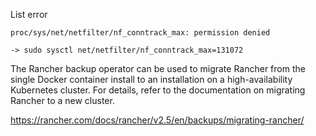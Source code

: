 List error

```
proc/sys/net/netfilter/nf_conntrack_max: permission denied

-> sudo sysctl net/netfilter/nf_conntrack_max=131072
```



The Rancher backup operator can be used to migrate Rancher from the single Docker container install to an installation on a high-availability Kubernetes cluster. For details, refer to the documentation on migrating Rancher to a new cluster.


https://rancher.com/docs/rancher/v2.5/en/backups/migrating-rancher/

